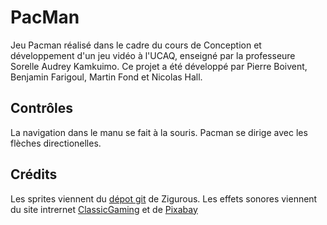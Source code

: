 # PacMan

Jeu Pacman réalisé dans le cadre du cours de Conception et développement d'un jeu vidéo à l'UCAQ, enseigné par la professeure Sorelle Audrey Kamkuimo. Ce projet a été développé par Pierre Boivent, Benjamin Farigoul, Martin Fond et Nicolas Hall. 

## Contrôles

La navigation dans le manu se fait à la souris.
Pacman se dirige avec les flèches directionelles.

## Crédits

Les sprites viennent du [dépot git](https://github.com/zigurous/unity-pacman-tutorial) de Zigurous.
Les effets sonores viennent du site intrernet [ClassicGaming](https://www.classicgaming.cc/classics/pac-man/sounds) et de [Pixabay](https://pixabay.com/fr/sound-effects/) 